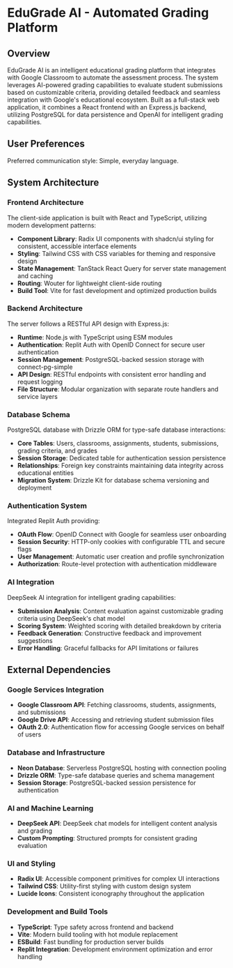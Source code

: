 # EduGrade AI - Automated Grading Platform

## Overview

EduGrade AI is an intelligent educational grading platform that integrates with Google Classroom to automate the assessment process. The system leverages AI-powered grading capabilities to evaluate student submissions based on customizable criteria, providing detailed feedback and seamless integration with Google's educational ecosystem. Built as a full-stack web application, it combines a React frontend with an Express.js backend, utilizing PostgreSQL for data persistence and OpenAI for intelligent grading capabilities.

## User Preferences

Preferred communication style: Simple, everyday language.

## System Architecture

### Frontend Architecture
The client-side application is built with React and TypeScript, utilizing modern development patterns:
- **Component Library**: Radix UI components with shadcn/ui styling for consistent, accessible interface elements
- **Styling**: Tailwind CSS with CSS variables for theming and responsive design
- **State Management**: TanStack React Query for server state management and caching
- **Routing**: Wouter for lightweight client-side routing
- **Build Tool**: Vite for fast development and optimized production builds

### Backend Architecture
The server follows a RESTful API design with Express.js:
- **Runtime**: Node.js with TypeScript using ESM modules
- **Authentication**: Replit Auth with OpenID Connect for secure user authentication
- **Session Management**: PostgreSQL-backed session storage with connect-pg-simple
- **API Design**: RESTful endpoints with consistent error handling and request logging
- **File Structure**: Modular organization with separate route handlers and service layers

### Database Schema
PostgreSQL database with Drizzle ORM for type-safe database interactions:
- **Core Tables**: Users, classrooms, assignments, students, submissions, grading criteria, and grades
- **Session Storage**: Dedicated table for authentication session persistence
- **Relationships**: Foreign key constraints maintaining data integrity across educational entities
- **Migration System**: Drizzle Kit for database schema versioning and deployment

### Authentication System
Integrated Replit Auth providing:
- **OAuth Flow**: OpenID Connect with Google for seamless user onboarding
- **Session Security**: HTTP-only cookies with configurable TTL and secure flags
- **User Management**: Automatic user creation and profile synchronization
- **Authorization**: Route-level protection with authentication middleware

### AI Integration
DeepSeek AI integration for intelligent grading capabilities:
- **Submission Analysis**: Content evaluation against customizable grading criteria using DeepSeek's chat model
- **Scoring System**: Weighted scoring with detailed breakdown by criteria
- **Feedback Generation**: Constructive feedback and improvement suggestions
- **Error Handling**: Graceful fallbacks for API limitations or failures

## External Dependencies

### Google Services Integration
- **Google Classroom API**: Fetching classrooms, students, assignments, and submissions
- **Google Drive API**: Accessing and retrieving student submission files
- **OAuth 2.0**: Authentication flow for accessing Google services on behalf of users

### Database and Infrastructure
- **Neon Database**: Serverless PostgreSQL hosting with connection pooling
- **Drizzle ORM**: Type-safe database queries and schema management
- **Session Storage**: PostgreSQL-backed session persistence for authentication

### AI and Machine Learning
- **DeepSeek API**: DeepSeek chat models for intelligent content analysis and grading
- **Custom Prompting**: Structured prompts for consistent grading evaluation

### UI and Styling
- **Radix UI**: Accessible component primitives for complex UI interactions
- **Tailwind CSS**: Utility-first styling with custom design system
- **Lucide Icons**: Consistent iconography throughout the application

### Development and Build Tools
- **TypeScript**: Type safety across frontend and backend
- **Vite**: Modern build tooling with hot module replacement
- **ESBuild**: Fast bundling for production server builds
- **Replit Integration**: Development environment optimization and error handling